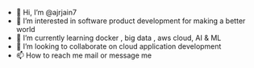 - 👋 Hi, I’m @ajrjain7
- 👀 I’m interested in software product development for making a better world
- 🌱 I’m currently learning docker , big data , aws cloud, AI & ML
- 💞️ I’m looking to collaborate on cloud application development
- 📫 How to reach me mail or message me

<!---
ajrjain7/ajrjain7 is a ✨ special ✨ repository because its `README.md` (this file) appears on your GitHub profile.
You can click the Preview link to take a look at your changes.
--->
